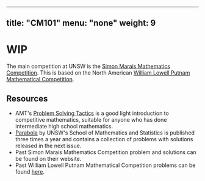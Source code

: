 
---
title: "CM101"
menu: "none"
weight: 9
---

# WIP
The main competition at UNSW is the [Simon Marais Mathematics Competition](https://www.simonmarais.org/). This is based on the North American [William Lowell Putnam Mathematical Competition](https://www.maa.org/math-competitions/putnam-competition).

## Resources
- AMT's [Problem Solving Tactics](https://shop.amt.edu.au/collections/advanced-problem-solving/products/pst) is a good light introduction to competitive mathematics, suitable for anyone who has done intermediate high school mathematics.
- [Parabola](https://www.parabola.unsw.edu.au/) by UNSW's School of Mathematics and Statistics is published three times a year and contains a collection of problems with solutions released in the next issue.
- Past Simon Marais Mathematics Competition problem and solutions can be found on their website.
- Past William Lowell Putnam Mathematical Competition problems can be found [here](https://kskedlaya.org/putnam-archive/).
